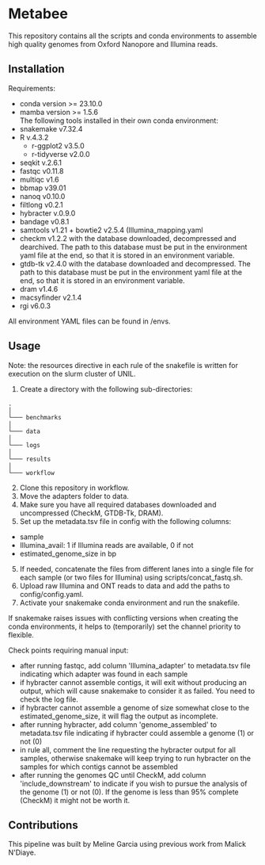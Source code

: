 # Metabee

This repository contains all the scripts and conda environments to assemble high quality genomes from Oxford Nanopore and Illumina reads.

## Installation

Requirements:
- conda version >= 23.10.0
- mamba version >= 1.5.6\
The following tools installed in their own conda environment:
- snakemake v7.32.4
- R v.4.3.2
  - r-ggplot2 v3.5.0
  - r-tidyverse v2.0.0
- seqkit v.2.6.1
- fastqc v0.11.8
- multiqc v1.6 
- bbmap v39.01
- nanoq v0.10.0
- filtlong v0.2.1
- hybracter v.0.9.0
- bandage v0.8.1 
- samtools v1.21 + bowtie2 v2.5.4 (Illumina_mapping.yaml
- checkm v1.2.2 with the database downloaded, decompressed and dearchived. The path to this database must be put in the environment yaml file at the end, so that it is stored in an environment variable.
- gtdb-tk v2.4.0 with the database downloaded and decompressed. The path to this database must be put in the environment yaml file at the end, so that it is stored in an environment variable.
- dram v1.4.6
- macsyfinder v2.1.4
- rgi v6.0.3

All environment YAML files can be found in /envs.

## Usage

Note: the resources directive in each rule of the snakefile is written for execution on the slurm cluster of UNIL.

1. Create a directory with the following sub-directories:

```
.
│
└─── benchmarks
│   
└─── data
│
└─── logs
│   
└─── results
│
└─── workflow
```

2. Clone this repository in workflow.
3. Move the adapters folder to data.
3. Make sure you have all required databases downloaded and uncompressed (CheckM, GTDB-Tk, DRAM).
4. Set up the metadata.tsv file in config with the following columns:
- sample
- Illumina_avail: 1 if Illumina reads are available, 0 if not
- estimated_genome_size in bp
5. If needed, concatenate the files from different lanes into a single file for each sample (or two files for Illumina) using scripts/concat_fastq.sh.
6. Upload raw Illumina and ONT reads to data and add the paths to config/config.yaml.
7. Activate your snakemake conda environment and run the snakefile.

If snakemake raises issues with conflicting versions when creating the conda environments, it helps to (temporarily) set the channel priority to flexible.

Check points requiring manual input:
- after running fastqc, add column 'Illumina_adapter' to metadata.tsv file indicating which adapter was found in each sample
- if hybracter cannot assemble contigs, it will exit without producing an output, which will cause snakemake to consider it as failed. You need to check the log file.
- if hybracter cannot assemble a genome of size somewhat close to the estimated_genome_size, it will flag the output as incomplete.
- after running hybracter, add column 'genome_assembled' to metadata.tsv file indicating if hybracter could assemble a genome (1) or not (0) 
- in rule all, comment the line requesting the hybracter output for all samples, otherwise snakemake will keep trying to run hybracter on the samples for which contigs cannot be assembled
- after running the genomes QC until CheckM, add column 'include_downstream' to indicate if you wish to pursue the analysis of the genome (1) or not (0). If the genome is less than 95% complete (CheckM) it might not be worth it.

## Contributions

This pipeline was built by Meline Garcia using previous work from Malick N'Diaye.